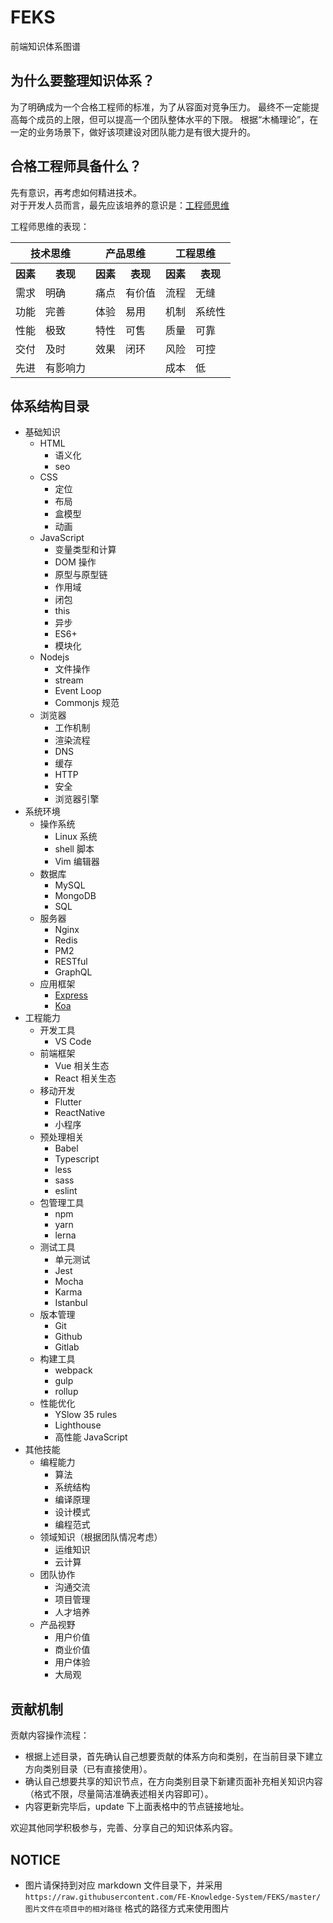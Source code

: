 # FEKS
前端知识体系图谱

## 为什么要整理知识体系？
为了明确成为一个合格工程师的标准，为了从容面对竞争压力。
最终不一定能提高每个成员的上限，但可以提高一个团队整体水平的下限。
根据“木桶理论”，在一定的业务场景下，做好该项建设对团队能力是有很大提升的。

## 合格工程师具备什么？
先有意识，再考虑如何精进技术。  
对于开发人员而言，最先应该培养的意识是：[工程师思维](https://www.jiqizhixin.com/articles/2018-12-13-4)

工程师思维的表现：
<table>
  <tr>
    <th colspan="2">技术思维</th>
    <th colspan="2">产品思维</th>
    <th colspan="2">工程思维</th>
  </tr>
  <tr>
    <th>因素</th>
    <th>表现</th>
    <th>因素</th>
    <th>表现</th>
    <th>因素</th>
    <th>表现</th>
  </tr>
  <tr>
    <td>需求</td><td>明确</td>
    <td>痛点</td><td>有价值</td>
    <td>流程</td><td>无缝</td>
  </tr>
  <tr>
    <td>功能</td><td>完善</td>
    <td>体验</td><td>易用</td>
    <td>机制</td><td>系统性</td>
  </tr>
  <tr>
    <td>性能</td><td>极致</td>
    <td>特性</td><td>可售</td>
    <td>质量</td><td>可靠</td>
  </tr>
  <tr>
    <td>交付</td><td>及时</td>
    <td>效果</td><td>闭环</td>
    <td>风险</td><td>可控</td>
  </tr>
  <tr>
    <td>先进</td><td>有影响力</td>
    <td></td><td></td>
    <td>成本</td><td>低</td>
  </tr>
</table>

## 体系结构目录
* 基础知识
  + HTML
    - 语义化
    - seo
  + CSS
    - 定位
    - 布局
    - 盒模型
    - 动画
  + JavaScript
    - 变量类型和计算
    - DOM 操作
    - 原型与原型链
    - 作用域
    - 闭包
    - this
    - 异步
    - ES6+
    - 模块化
  + Nodejs
    - 文件操作
    - stream
    - Event Loop
    - Commonjs 规范
  + 浏览器
    - 工作机制
    - 渲染流程
    - DNS
    - 缓存
    - HTTP
    - 安全
    - 浏览器引擎
* 系统环境
  + 操作系统
    - Linux 系统
    - shell 脚本
    - Vim 编辑器
  + 数据库
    - MySQL
    - MongoDB
    - SQL
  + 服务器
    - Nginx
    - Redis
    - PM2
    - RESTful
    - GraphQL
  + 应用框架
    - [Express](./system/frameworks/express.md)
    - [Koa](./system/frameworks/koa.md)
* 工程能力
  + 开发工具
    - VS Code
  + 前端框架
    - Vue 相关生态
    - React 相关生态
  + 移动开发
    - Flutter
    - ReactNative
    - 小程序
  + 预处理相关
    - Babel
    - Typescript
    - less
    - sass
    - eslint
  + 包管理工具
    - npm
    - yarn
    - lerna
  + 测试工具
    - 单元测试
    - Jest
    - Mocha
    - Karma
    - Istanbul 
  + 版本管理
    - Git
    - Github
    - Gitlab
  + 构建工具
    - webpack
    - gulp
    - rollup
  + 性能优化
    - YSlow 35 rules
    - Lighthouse
    - 高性能 JavaScript
* 其他技能
  + 编程能力
    - 算法
    - 系统结构
    - 编译原理
    - 设计模式
    - 编程范式
  + 领域知识（根据团队情况考虑）
    - 运维知识
    - 云计算
  + 团队协作
    - 沟通交流
    - 项目管理
    - 人才培养
  + 产品视野
    - 用户价值
    - 商业价值
    - 用户体验
    - 大局观

## 贡献机制
贡献内容操作流程：
* 根据上述目录，首先确认自己想要贡献的体系方向和类别，在当前目录下建立方向类别目录（已有直接使用）。
* 确认自己想要共享的知识节点，在方向类别目录下新建页面补充相关知识内容（格式不限，尽量简洁准确表述相关内容即可）。
* 内容更新完毕后，update 下上面表格中的节点链接地址。

欢迎其他同学积极参与，完善、分享自己的知识体系内容。

## NOTICE
* 图片请保持到对应 markdown 文件目录下，并采用 `https://raw.githubusercontent.com/FE-Knowledge-System/FEKS/master/图片文件在项目中的相对路径` 格式的路径方式来使用图片

